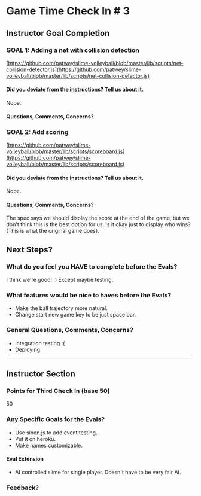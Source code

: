 # Game Time Check In # 3

## Instructor Goal Completion

### GOAL 1: Adding a net with collision detection

[https://github.com/patwey/slime-volleyball/blob/master/lib/scripts/net-collision-detector.js](https://github.com/patwey/slime-volleyball/blob/master/lib/scripts/net-collision-detector.js)

#### Did you deviate from the instructions? Tell us about it.

Nope.

#### Questions, Comments, Concerns?

### GOAL 2: Add scoring

[https://github.com/patwey/slime-volleyball/blob/master/lib/scripts/scoreboard.js](https://github.com/patwey/slime-volleyball/blob/master/lib/scripts/scoreboard.js)

#### Did you deviate from the instructions? Tell us about it.

Nope.

#### Questions, Comments, Concerns?

The spec says we should display the score at the end of the game, but we don't think this is the best option for us. Is it okay just to display who wins? (This is what the original game does).

## Next Steps?

### What do you feel you HAVE to complete before the Evals?

I think we're good! :) Except maybe testing.

### What features would be nice to haves before the Evals?

* Make the ball trajectory more natural.
* Change start new game key to be just space bar.

### General Questions, Comments, Concerns?

* Integration testing :(
* Deploying

-----

## Instructor Section

### Points for Third Check In (base 50)

50

### Any Specific Goals for the Evals?

* Use sinon.js to add event testing.
* Put it on heroku.
* Make names customizable.

#### Eval Extension

* AI controlled slime for single player. Doesn't have to be very fair AI.

### Feedback?
